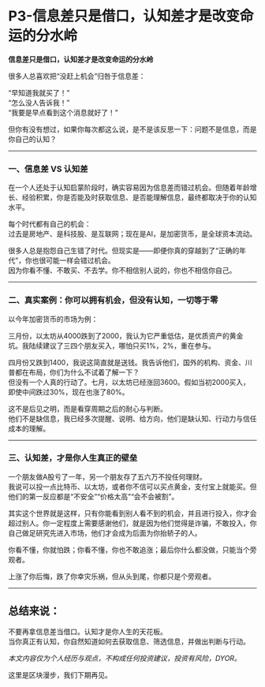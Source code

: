 # P3-信息差只是借口，认知差才是改变命运的分水岭

**信息差只是借口，认知差才是改变命运的分水岭**

很多人总喜欢把“没赶上机会”归咎于信息差：

“早知道我就买了！”  
“怎么没人告诉我！”  
“我要是早点看到这个消息就好了！”  

但你有没有想过，如果你每次都这么说，是不是该反思一下：问题不是信息，而是你自己的认知？

---

<h3 id="dKxwl">一、信息差 VS 认知差  </h3>

在一个人还处于认知启蒙阶段时，确实容易因为信息差而错过机会。但随着年龄增长、经验积累，你是否能及时获取信息、是否能理解信息，最终都取决于你的认知水平。

每个时代都有自己的机会：  
过去是房地产、是科技股、是互联网；现在是AI，是加密货币，是全球资本流动。

很多人总是抱怨自己生错了时代。但现实是——即便你真的穿越到了“正确的年代”，你也很可能一样会错过机会。  
因为你看不懂、不敢买、不去学。你不相信别人说的，你也不相信你自己。

---

<h3 id="DFJur">二、真实案例：你可以拥有机会，但没有认知，一切等于零</h3>

以今年加密货币的市场为例：

三月份，以太坊从4000跌到了2000，我认为它严重低估，是优质资产的黄金坑。我陆续建议了三四个朋友买入，哪怕只买1%，2%，重在参与。

四月份又跌到1400，我说这简直就是送钱。我告诉他们，国外的机构、资金、川普都在布局，你们为什么不试着了解一下？  
但没有一个人真的行动了。七月，以太坊已经涨回3600。假如当初2000买入，即使中间跌过30%，现在也涨了80%。

这不是后见之明，而是看穿周期之后的耐心与判断。  
他们不是缺信息，我已经多次提醒、说明、给方向，他们是缺认知、行动力与信任成本的理解。

---

<h3 id="g12WV">三、认知差，才是你人生真正的壁垒</h3>

一个朋友做A股亏了一年，另一个朋友存了五六万不投任何理财。  
我说可以投一点比特币、以太坊，或者你不信可以买点黄金，支付宝上就能买。但他们的第一反应都是“不安全”“价格太高”“会不会被割”。

其实这个世界就是这样，只有你能看到别人看不到的机会，并且进行投入，你才会超过别人。你一定程度上需要感谢他们，就是因为他们觉得是诈骗，不敢投入，你自己做足研究先进入市场，他们才会成为后面为你抬轿子的人。

你看不懂，你就怕跌；你看不懂，你也不敢追涨；最后你什么都没做，只能当个旁观者。

上涨了你后悔，跌了你幸灾乐祸，但从头到尾，你都只是个旁观者。

---

## 总结来说：

不要再拿信息差当借口。认知才是你人生的天花板。  
当你真正有认知，你自然知道如何去获取信息、筛选信息，并做出判断与行动。

_本文内容仅为个人经历与观点，不构成任何投资建议，投资有风险，DYOR。_

这里是区块漫步，我们下期再见。

